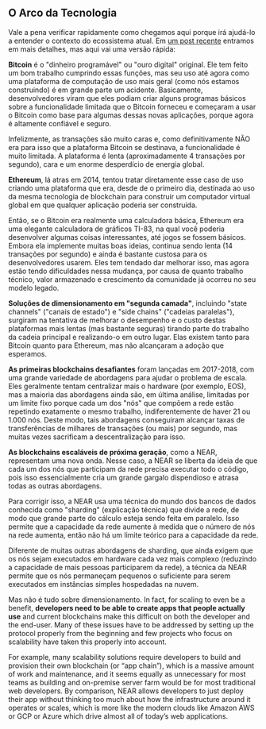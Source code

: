 ## O Arco da Tecnologia

Vale a pena verificar rapidamente como chegamos aqui porque irá ajudá-lo a entender o contexto do ecossistema atual. Em [um post recente](https://near.org/blog/the-evolution-of-the-open-web/) entramos em mais detalhes, mas aqui vai uma versão rápida:

**Bitcoin** é o "dinheiro programável" ou "ouro digital" original. Ele tem feito um bom trabalho cumprindo essas funções, mas seu uso até agora como uma plataforma de computação de uso mais geral (como nós estamos construindo) é em grande parte um acidente. Basicamente, desenvolvedores viram que eles podiam criar alguns programas básicos sobre a funcionalidade limitada que o Bitcoin forneceu e começaram a usar o Bitcoin como base para algumas dessas novas aplicações, porque agora é altamente confiável e seguro.

Infelizmente, as transações são muito caras e, como definitivamente NÃO era para isso que a plataforma Bitcoin se destinava, a funcionalidade é muito limitada. A plataforma é lenta (aproximadamente 4 transações por segundo), cara e um enorme desperdício de energia global.

**Ethereum**, lá atras em 2014, tentou tratar diretamente esse caso de uso criando uma plataforma que era, desde de o primeiro dia, destinada ao uso da mesma tecnologia de blockchain para construir um computador virtual global em que qualquer aplicação poderia ser construída.

Então, se o Bitcoin era realmente uma calculadora básica, Ethereum era uma elegante calculadora de gráficos TI-83, na qual você poderia desenvolver algumas coisas interessantes, até jogos se fossem básicos. Embora ela implemente muitas boas ideias, continua sendo lenta (14 transações por segundo) e ainda é bastante custosa para os desenvolvedores usarem. Eles tem tendado dar melhorar isso, mas agora estão tendo dificuldades nessa mudança, por causa de quanto trabalho técnico, valor armazenado e crescimento da comunidade já ocorreu no seu modelo legado.

**Soluções de dimensionamento em "segunda camada"**, incluindo "state channels" ("canais de estado") e "side chains" ("cadeias paralelas"), surgiram na tentativa de melhorar o desempenho e o custo destas plataformas mais lentas (mas bastante seguras) tirando parte do trabalho da cadeia principal e realizando-o em outro lugar. Elas existem tanto para Bitcoin quanto para Ethereum, mas não alcançaram a adoção que esperamos.

**As primeiras blockchains desafiantes** foram lançadas em 2017-2018, com uma grande variedade de abordagens para ajudar o problema de escala. Eles geralmente tentam centralizar mais o hardware (por exemplo, EOS), mas a maioria das abordagens ainda são, em última análise, limitadas por um limite fixo porque cada um dos "nós" que compõem a rede estão repetindo exatamente o mesmo trabalho, indiferentemente de haver 21 ou 1.000 nós. Deste modo, tais abordagens conseguiram alcançar taxas de transferências de milhares de transações (ou mais) por segundo, mas muitas vezes sacrificam a descentralização para isso.

**As blockchains escaláveis de próxima geração**, como a NEAR, representam uma nova onda. Nesse caso, a NEAR se liberta da ideia de que cada um dos nós que participam da rede precisa executar todo o código, pois isso essencialmente cria um grande gargalo dispendioso e atrasa todas as outras abordagens.

Para corrigir isso, a NEAR usa uma técnica do mundo dos bancos de dados conhecida como "sharding" (explicação técnica) que divide a rede, de modo que grande parte do cálculo esteja sendo feita em paralelo. Isso permite que a capacidade da rede aumente à medida que o número de nós na rede aumenta, então não há um limite teórico para a capacidade da rede.

Diferente de muitas outras abordagens de sharding, que ainda exigem que os nós sejam executados em hardware cada vez mais complexo (reduzindo a capacidade de mais pessoas participarem da rede), a técnica da NEAR permite que os nós permaneçam pequenos o suficiente para serem executados em instâncias simples hospedadas na nuvem.

Mas não é tudo sobre dimensionamento. In fact, for scaling to even be a benefit, **developers need to be able to create apps that people actually use** and current blockchains make this difficult on both the developer and the end-user. Many of these issues have to be addressed by setting up the protocol properly from the beginning and few projects who focus on scalability have taken this properly into account.

For example, many scalability solutions require developers to build and provision their own blockchain (or “app chain”), which is a massive amount of work and maintenance, and it seems equally as unnecessary for most teams as building and on-premise server farm would be for most traditional web developers. By comparison, NEAR allows developers to just deploy their app without thinking too much about how the infrastructure around it operates or scales, which is more like the modern clouds like Amazon AWS or GCP or Azure which drive almost all of today’s web applications.
